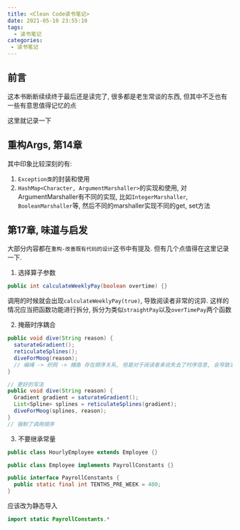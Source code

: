```yaml
---
title: <Clean Code读书笔记>
date: 2021-05-10 23:55:10
tags:
  - 读书笔记
categories:
 - 读书笔记
---
```


## 前言

这本书断断续续终于最后还是读完了, 很多都是老生常谈的东西, 但其中不乏也有一些有意思值得记忆的点

这里就记录一下

<!-- more -->

## 重构Args, 第14章

其中印象比较深刻的有:

1. `Exception类`的封装和使用
2. `HashMap<Character, ArgumentMarshaller>`的实现和使用, 对ArgumentMarshaller有不同的实现, 比如`IntegerMarshaller`, `BooleanMarshaller`等, 然后不同的marshaller实现不同的get, set方法

## 第17章, 味道与启发

大部分内容都在`重构-改善既有代码的设计`这书中有提及. 但有几个点值得在这里记录一下.

1. 选择算子参数

```java
public int calculateWeeklyPay(boolean overtime) {}
```

调用的时候就会出现`calculateWeeklyPay(true)`, 导致阅读者非常的诧异. 这样的情况应当把函数功能进行拆分, 拆分为类似`straightPay`以及`overTimePay`两个函数

2. 掩蔽时序耦合

```java
public void dive(String reason) {
  saturateGradient();
  reticulateSplines();
  diveForMoog(reason);
  // 编绳 -> 织网 -> 捕鱼 存在顺序关系, 但是对于阅读者来说失去了时序信息, 会导致潜在bug
}
```

```java
// 更好的写法
public void dive(String reason) {
  Gradient gradient = saturateGradient();
  List<Spline> splines = reticulateSplines(gradient);
  diveForMoog(splines, reason);
}
// 强制了调用顺序
```

3. 不要继承常量

```java
public class HourlyEmployee extends Employee {}

public class Employee implements PayrollConstants {}

public interface PayrollConstants {
  public static final int TENTHS_PRE_WEEK = 400;
}
```

应该改为静态导入

```java
import static PayrollConstants.*
```